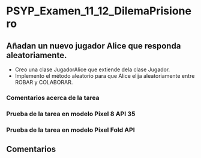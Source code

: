 # PSYP_Examen_11_12_DilemaPrisionero

## Añadan un nuevo jugador Alice que responda aleatoriamente.

* Creo una clase JugadorAlice que extiende dela clase Jugador.
* Implemento el método aleatorio para que Alice elija aleatoriamente entre ROBAR y COLABORAR.

### Comentarios acerca de la tarea



### Prueba de la tarea en modelo Pixel 8 API 35



### Prueba de la tarea en modelo Pixel Fold API 


## Comentarios


